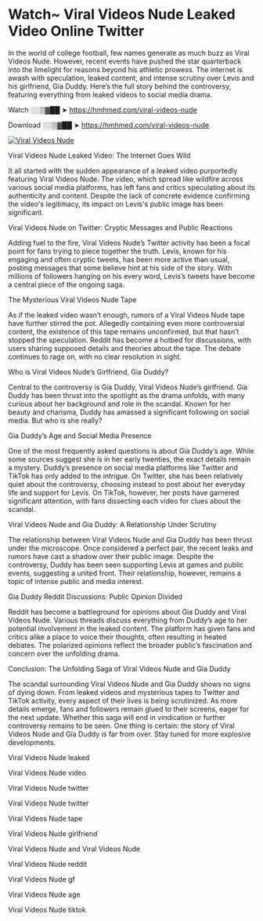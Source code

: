 # Watch~ Viral Videos Nude Leaked Video Online Twitter

In the world of college football, few names generate as much buzz as Viral Videos Nude. However, recent events have pushed the star quarterback into the limelight for reasons beyond his athletic prowess. The internet is awash with speculation, leaked content, and intense scrutiny over Levis and his girlfriend, Gia Duddy. Here’s the full story behind the controversy, featuring everything from leaked videos to social media drama.

Watch ░░▒▓██ ➤ https://hmhmed.com/viral-videos-nude

Download ░░▒▓██ ➤ https://hmhmed.com/viral-videos-nude

[![Viral Videos Nude](https://i.imgur.com/dJHk4Zq.gif)](https://hmhmed.com/viral-videos-nude)

Viral Videos Nude Leaked Video: The Internet Goes Wild

It all started with the sudden appearance of a leaked video purportedly featuring Viral Videos Nude. The video, which spread like wildfire across various social media platforms, has left fans and critics speculating about its authenticity and content. Despite the lack of concrete evidence confirming the video's legitimacy, its impact on Levis's public image has been significant.

Viral Videos Nude on Twitter: Cryptic Messages and Public Reactions

Adding fuel to the fire, Viral Videos Nude’s Twitter activity has been a focal point for fans trying to piece together the truth. Levis, known for his engaging and often cryptic tweets, has been more active than usual, posting messages that some believe hint at his side of the story. With millions of followers hanging on his every word, Levis’s tweets have become a central piece of the ongoing saga.

The Mysterious Viral Videos Nude Tape

As if the leaked video wasn’t enough, rumors of a Viral Videos Nude tape have further stirred the pot. Allegedly containing even more controversial content, the existence of this tape remains unconfirmed, but that hasn’t stopped the speculation. Reddit has become a hotbed for discussions, with users sharing supposed details and theories about the tape. The debate continues to rage on, with no clear resolution in sight.

Who is Viral Videos Nude’s Girlfriend, Gia Duddy?

Central to the controversy is Gia Duddy, Viral Videos Nude’s girlfriend. Gia Duddy has been thrust into the spotlight as the drama unfolds, with many curious about her background and role in the scandal. Known for her beauty and charisma, Duddy has amassed a significant following on social media. But who is she really?

Gia Duddy’s Age and Social Media Presence

One of the most frequently asked questions is about Gia Duddy’s age. While some sources suggest she is in her early twenties, the exact details remain a mystery. Duddy’s presence on social media platforms like Twitter and TikTok has only added to the intrigue. On Twitter, she has been relatively quiet about the controversy, choosing instead to post about her everyday life and support for Levis. On TikTok, however, her posts have garnered significant attention, with fans dissecting each video for clues about the scandal.

Viral Videos Nude and Gia Duddy: A Relationship Under Scrutiny

The relationship between Viral Videos Nude and Gia Duddy has been thrust under the microscope. Once considered a perfect pair, the recent leaks and rumors have cast a shadow over their public image. Despite the controversy, Duddy has been seen supporting Levis at games and public events, suggesting a united front. Their relationship, however, remains a topic of intense public and media interest.

Gia Duddy Reddit Discussions: Public Opinion Divided

Reddit has become a battleground for opinions about Gia Duddy and Viral Videos Nude. Various threads discuss everything from Duddy’s age to her potential involvement in the leaked content. The platform has given fans and critics alike a place to voice their thoughts, often resulting in heated debates. The polarized opinions reflect the broader public’s fascination and concern over the unfolding drama.

Conclusion: The Unfolding Saga of Viral Videos Nude and Gia Duddy

The scandal surrounding Viral Videos Nude and Gia Duddy shows no signs of dying down. From leaked videos and mysterious tapes to Twitter and TikTok activity, every aspect of their lives is being scrutinized. As more details emerge, fans and followers remain glued to their screens, eager for the next update. Whether this saga will end in vindication or further controversy remains to be seen. One thing is certain: the story of Viral Videos Nude and Gia Duddy is far from over. Stay tuned for more explosive developments.

Viral Videos Nude leaked

Viral Videos Nude video

Viral Videos Nude twitter

Viral Videos Nude twitter

Viral Videos Nude tape

Viral Videos Nude girlfriend

Viral Videos Nude and Viral Videos Nude

Viral Videos Nude reddit

Viral Videos Nude gf

Viral Videos Nude age

Viral Videos Nude tiktok